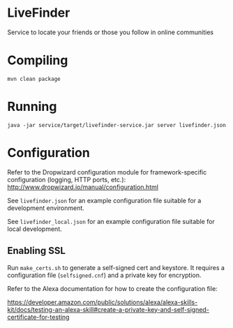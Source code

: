 # LiveFinder

Service to locate your friends or those you follow in online communities


# Compiling

`mvn clean package`


# Running

`java -jar service/target/livefinder-service.jar server livefinder.json`


# Configuration

Refer to the Dropwizard configuration module for framework-specific configuration (logging, HTTP ports, etc.): http://www.dropwizard.io/manual/configuration.html

See `livefinder.json` for an example configuration file suitable for a development environment.

See `livefinder_local.json` for an example configuration file suitable for local development.

## Enabling SSL

Run `make_certs.sh` to generate a self-signed cert and keystore. It requires a configuration file (`selfsigned.cnf`) and a private key for encryption.

Refer to the Alexa documentation for how to create the configuration file:

https://developer.amazon.com/public/solutions/alexa/alexa-skills-kit/docs/testing-an-alexa-skill#create-a-private-key-and-self-signed-certificate-for-testing
